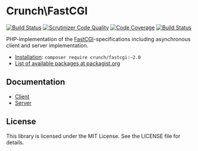 # Crunch\FastCGI

[![Build Status](https://travis-ci.org/KingCrunch/FastCGI.svg?branch=master)](https://travis-ci.org/KingCrunch/FastCGI)
[![Scrutinizer Code Quality](https://scrutinizer-ci.com/g/KingCrunch/FastCGI/badges/quality-score.png?b=master)](https://scrutinizer-ci.com/g/KingCrunch/FastCGI/?branch=master)
[![Code Coverage](https://scrutinizer-ci.com/g/KingCrunch/FastCGI/badges/coverage.png?b=master)](https://scrutinizer-ci.com/g/KingCrunch/FastCGI/?branch=master)
[![Build Status](https://scrutinizer-ci.com/g/KingCrunch/FastCGI/badges/build.png?b=master)](https://scrutinizer-ci.com/g/KingCrunch/FastCGI/build-status/master)

PHP-implementation of the [FastCGI](http://www.fastcgi.com/devkit/doc/fcgi-spec.html)-specifications
including asynchronous client and server implementation.

* [Installation](https://getcomposer.org/doc/01-basic-usage.md#composer-json-project-setup): `composer require crunch/fastcgi:~2.0`
* [List of available packages at packagist.org](http://packagist.org/packages/crunch/fastcgi)

## Documentation

- [Client](docs/Client.md)
- [Server](docs/Server.md)

## License

This library is licensed under the MIT License. See the LICENSE file for details.
